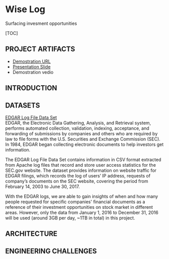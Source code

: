 # Wise Log
Surfacing invesment opportunities

[TOC]

## PROJECT ARTIFACTS 
* [Demostration URL](wiselog.club)
* [Presentation Slide](bit.ly/wiselog_demo)
* Demostration vedio
  
## INTRODUCTION

## DATASETS
[EDGAR Log File Data Set](https://www.sec.gov/dera/data/edgar-log-file-data-set.html)   
EDGAR, the Electronic Data Gathering, Analysis, and Retrieval system, performs automated collection, validation, indexing, acceptance, and forwarding of submissions by companies and others who are required by law to file forms with the U.S. Securities and Exchange Commission (SEC). In 1984, EDGAR began collecting electronic documents to help investors get information.

The EDGAR Log File Data Set contains information in CSV format extracted from Apache log files that record and store user access statistics for the SEC.gov website. The dataset provides information on website traffic for EDGAR filings, which records the log of users’ IP address, requests of company’s documents on the SEC website, covering the period from February 14, 2003 to June 30, 2017. 

With the EDGAR logs, we are able to gain insights of when and how many people requested for specific companies' financial documents as a reference of their investment opportunities on stock market in different areas. However, only the data from January 1, 2016 to December 31, 2016 will be used (around 3GB per day, ~1TB in total) in this project.
## ARCHITECTURE

## ENGINEERING CHALLENGES